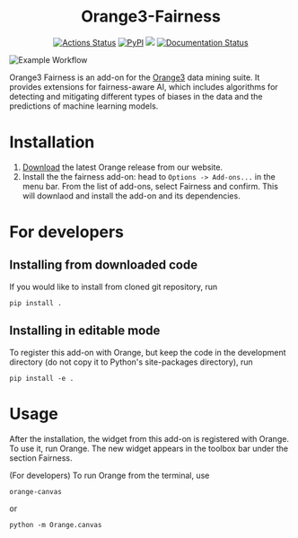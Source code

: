 <h1 align="center">Orange3-Fairness</h1>


<p align="center">
<a href="https://github.com/biolab//orange3-fairness/actions"><img alt="Actions Status" src="https://github.com/biolab/orange3-fairness/actions/workflows/test.yml/badge.svg"></a>
<a href="https://pypi.org/project/Orange3-Fairness/"><img alt="PyPI" src="https://img.shields.io/pypi/v/orange3-fairness?color=blue"></a>
<a href="https://codecov.io/gh/ZanMervic/orange3-fairness" ><img src="https://codecov.io/gh/ZanMervic/orange3-fairness/graph/badge.svg?token=MSQ0ZUPA6B"/></a>
<a href='https://orange3-fairness.readthedocs.io/en/latest/?badge=latest'><img src='https://readthedocs.org/projects/orange3-fairness/badge/?version=latest' alt='Documentation Status' /></a>
</p>

![Example Workflow](doc/readme-screenshot.png)

Orange3 Fairness is an add-on for the [Orange3](http://orangedatamining.com/) data mining suite. 
It provides extensions for fairness-aware AI, which includes algorithms for detecting and mitigating 
different types of biases in the data and the predictions of machine learning models. 


# Installation

1. [Download](https://orangedatamining.com/download/) the latest Orange release from
our website.
2. Install the the fairness add-on: head to
`Options -> Add-ons...` in the menu bar. From the list of add-ons, select Fairness and confirm.
This will downlaod and install the add-on and its dependencies.


# For developers

## Installing from downloaded code

If you would like to install from cloned git repository, run

    pip install .

## Installing in editable mode

To register this add-on with Orange, but keep the code in the development directory
(do not copy it to Python's site-packages directory), run

    pip install -e .


#  Usage

After the installation, the widget from this add-on is registered with Orange. To use it, run Orange.
The new widget appears in the toolbox bar under the section Fairness.

(For developers) To run Orange from the terminal, use

    orange-canvas

or

    python -m Orange.canvas

